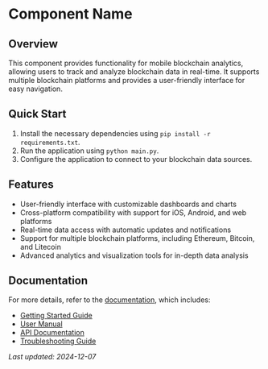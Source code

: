 # Component Name

## Overview

This component provides functionality for mobile blockchain analytics, allowing users to track and analyze blockchain data in real-time. It supports multiple blockchain platforms and provides a user-friendly interface for easy navigation.

## Quick Start

1. Install the necessary dependencies using `pip install -r requirements.txt`.
2. Run the application using `python main.py`.
3. Configure the application to connect to your blockchain data sources.

## Features

- User-friendly interface with customizable dashboards and charts
- Cross-platform compatibility with support for iOS, Android, and web platforms
- Real-time data access with automatic updates and notifications
- Support for multiple blockchain platforms, including Ethereum, Bitcoin, and Litecoin
- Advanced analytics and visualization tools for in-depth data analysis

## Documentation

For more details, refer to the [documentation](https://docs.example.com), which includes:

- [Getting Started Guide](https://docs.example.com/getting-started)
- [User Manual](https://docs.example.com/user-manual)
- [API Documentation](https://docs.example.com/api-documentation)
- [Troubleshooting Guide](https://docs.example.com/troubleshooting)

*Last updated: 2024-12-07*
